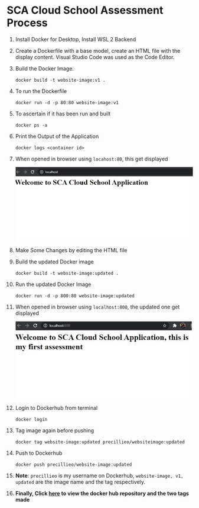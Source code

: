 # SCA Cloud School Assessment Process

1. Install Docker for Desktop, Install WSL 2 Backend
2. Create a Dockerfile with a base model, create an HTML file with the display content. Visual Studio Code was used as the Code Editor.
3. Build the Docker Image.
   ```
   docker build -t website-image:v1 .
   ```
4. To run the Dockerfile
   ```
   docker run -d -p 80:80 website-image:v1
   ```
5. To ascertain if it has been run and built
   ```
   docker ps -a
   ```
6. Print the Output of the Application 
   ```
   docker logs <container id>
   ```
7. When opened in browser using ```locahost:80```, this get displayed

   ![view on browser](https://github.com/Precillieo/SCA-mp-C2-Assignments/blob/master/Cloud%20School.jpg?raw=true)

8. Make Some Changes by editing the HTML file
9. Build the updated Docker image
   ```
   docker build -t website-image:updated .
   ```
10. Run the updated Docker Image
    ```
    docker run -d -p 800:80 website-image:updated
    ```
11. When opened in browser using ```localhost:800```, the updated one get displayed

    ![view on browser](https://github.com/Precillieo/SCA-mp-C2-Assignments/blob/master/update.jpg?raw=true)
12. Login to Dockerhub from terminal
    ```
    docker login
    ```
13. Tag image again before pushing
    ```
    docker tag website-image:updated precillieo/websiteimage:updated
    ```
14. Push to Dockerhub
    ```
    docker push precillieo/website-image:updated
    ```
15. **Note**: ```precillieo``` is my username on Dockerhub, ```website-image, v1, updated``` are the image name and the tag respectively.

16. **Finally, Click [here](https://hub.docker.com/r/precillieo/website-image) to view the docker hub repository and the two tags made**
